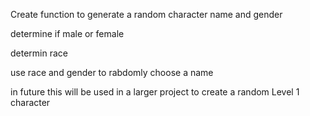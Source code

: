 Create function to generate a random character name and gender

determine if male or female

determin race

use race and gender to rabdomly choose a name 

in future this will be used in a larger project to create a random Level 1 character